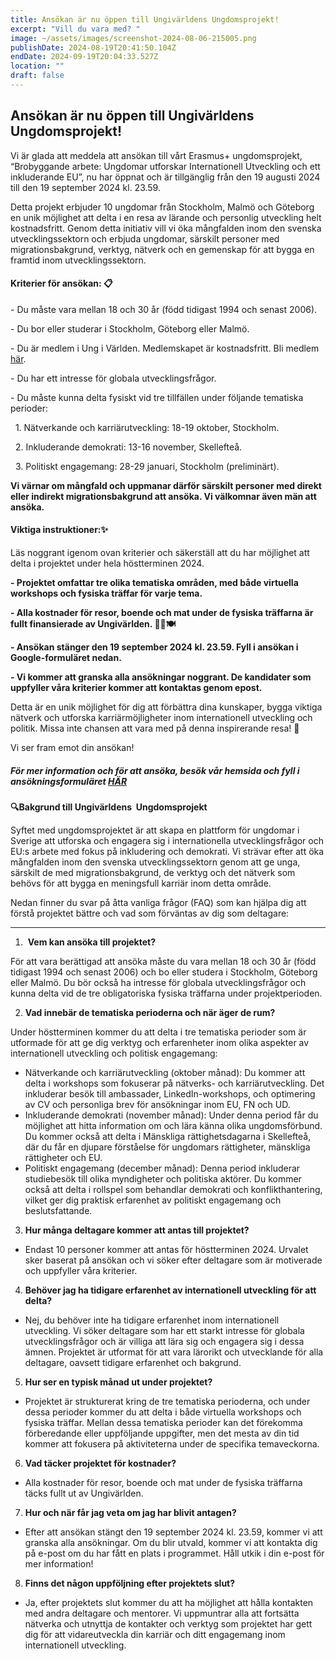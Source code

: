 ```yaml
---
title: Ansökan är nu öppen till Ungivärldens Ungdomsprojekt!
excerpt: "Vill du vara med? "
image: ~/assets/images/screenshot-2024-08-06-215005.png
publishDate: 2024-08-19T20:41:50.104Z
endDate: 2024-09-19T20:04:33.527Z
location: ""
draft: false
---
```

<!--StartFragment-->

## **Ansökan är nu öppen till Ungivärldens Ungdomsprojekt!**

Vi är glada att meddela att ansökan till vårt Erasmus+ ungdomsprojekt, “Brobyggande arbete: Ungdomar utforskar Internationell Utveckling och ett inkluderande EU”, nu har öppnat och är tillgänglig från den 19 augusti 2024 till den 19 september 2024 kl. 23.59.

Detta projekt erbjuder 10 ungdomar från Stockholm, Malmö och Göteborg en unik möjlighet att delta i en resa av lärande och personlig utveckling helt kostnadsfritt. Genom detta initiativ vill vi öka mångfalden inom den svenska utvecklingssektorn och erbjuda ungdomar, särskilt personer med migrationsbakgrund, verktyg, nätverk och en gemenskap för att bygga en framtid inom utvecklingssektorn.

#### **Kriterier för ansökan: 📋**

\- Du måste vara mellan 18 och 30 år (född tidigast 1994 och senast 2006).

\- Du bor eller studerar i Stockholm, Göteborg eller Malmö.

\- Du är medlem i Ung i Världen. Medlemskapet är kostnadsfritt. Bli medlem [här](https://ungivarlden.se/engagera-dig).

\- Du har ett intresse för globala utvecklingsfrågor.

\- Du måste kunna delta fysiskt vid tre tillfällen under följande tematiska perioder:

  1. Nätverkande och karriärutveckling: 18-19 oktober, Stockholm.

  2. Inkluderande demokrati: 13-16 november, Skellefteå.

  3. Politiskt engagemang: 28-29 januari, Stockholm (preliminärt).

**Vi värnar om mångfald och uppmanar därför särskilt personer med direkt eller indirekt migrationsbakgrund att ansöka. Vi välkomnar även män att ansöka.** 

#### Viktiga instruktioner:✨

Läs noggrant igenom ovan kriterier och säkerställ att du har möjlighet att delta i projektet under hela höstterminen 2024. 

**\- Projektet omfattar tre olika tematiska områden, med både virtuella workshops och fysiska träffar för varje tema.**

**\- Alla kostnader för resor, boende och mat under de fysiska träffarna är fullt finansierade av Ungivärlden. 🚆🏨🍽️**

**\- Ansökan stänger den 19 september 2024 kl. 23.59. Fyll i ansökan i Google-formuläret nedan.**

**\- Vi kommer att granska alla ansökningar noggrant. De kandidater som uppfyller våra kriterier kommer att kontaktas genom epost.** 

Detta är en unik möjlighet för dig att förbättra dina kunskaper, bygga viktiga nätverk och utforska karriärmöjligheter inom internationell utveckling och politik. Missa inte chansen att vara med på denna inspirerande resa! 🚀

Vi ser fram emot din ansökan!

##### **För mer information och för att ansöka, besök vår hemsida och fyll i ansökningsformuläret [HÄR](https://docs.google.com/forms/d/e/1FAIpQLScDA-8rHG93PAusaLDPcHg4Te_mNyHoItWb-ypdudzalIqVMg/viewform)**

**🔍Bakgrund till Ungivärldens  Ungdomsprojekt**

Syftet med ungdomsprojektet är att skapa en plattform för ungdomar i Sverige att utforska och engagera sig i internationella utvecklingsfrågor och EU:s arbete med fokus på inkludering och demokrati. Vi strävar efter att öka mångfalden inom den svenska utvecklingssektorn genom att ge unga, särskilt de med migrationsbakgrund, de verktyg och det nätverk som behövs för att bygga en meningsfull karriär inom detta område.

Nedan finner du svar på åtta vanliga frågor (FAQ) som kan hjälpa dig att förstå projektet bättre och vad som förväntas av dig som deltagare:

- - -

1.  **Vem kan ansöka till projektet?**

För att vara berättigad att ansöka måste du vara mellan 18 och 30 år (född tidigast 1994 och senast 2006) och bo eller studera i Stockholm, Göteborg eller Malmö. Du bör också ha intresse för globala utvecklingsfrågor och kunna delta vid de tre obligatoriska fysiska träffarna under projektperioden.

2. **Vad innebär de tematiska perioderna och när äger de rum?**

Under höstterminen kommer du att delta i tre tematiska perioder som är utformade för att ge dig verktyg och erfarenheter inom olika aspekter av internationell utveckling och politisk engagemang:

* Nätverkande och karriärutveckling (oktober månad): Du kommer att delta i workshops som fokuserar på nätverks- och karriärutveckling. Det inkluderar besök till ambassader, LinkedIn-workshops, och optimering av CV och personliga brev för ansökningar inom EU, FN och UD.
* Inkluderande demokrati (november månad): Under denna period får du möjlighet att hitta information om och lära känna olika ungdomsförbund. Du kommer också att delta i Mänskliga rättighetsdagarna i Skellefteå, där du får en djupare förståelse för ungdomars rättigheter, mänskliga rättigheter och EU. 
* Politiskt engagemang (december månad): Denna period inkluderar studiebesök till olika myndigheter och politiska aktörer. Du kommer också att delta i rollspel som behandlar demokrati och konflikthantering, vilket ger dig praktisk erfarenhet av politiskt engagemang och beslutsfattande.

3. **Hur många deltagare kommer att antas till projektet?**

* Endast 10 personer kommer att antas för höstterminen 2024. Urvalet sker baserat på ansökan och vi söker efter deltagare som är motiverade och uppfyller våra kriterier.

4. **Behöver jag ha tidigare erfarenhet av internationell utveckling för att delta?** 

* Nej, du behöver inte ha tidigare erfarenhet inom internationell utveckling. Vi söker deltagare som har ett starkt intresse för globala utvecklingsfrågor och är villiga att lära sig och engagera sig i dessa ämnen. Projektet är utformat för att vara lärorikt och utvecklande för alla deltagare, oavsett tidigare erfarenhet och bakgrund.

5. **Hur ser en typisk månad ut under projektet?**  

* Projektet är strukturerat kring de tre tematiska perioderna, och under dessa perioder kommer du att delta i både virtuella workshops och fysiska träffar. Mellan dessa tematiska perioder kan det förekomma förberedande eller uppföljande uppgifter, men det mesta av din tid kommer att fokusera på aktiviteterna under de specifika temaveckorna.

6. **Vad täcker projektet för kostnader?**

* Alla kostnader för resor, boende och mat under de fysiska träffarna täcks fullt ut av Ungivärlden. 

7. **Hur och när får jag veta om jag har blivit antagen?**

* Efter att ansökan stängt den 19 september 2024 kl. 23.59, kommer vi att granska alla ansökningar. Om du blir utvald, kommer vi att kontakta dig på e-post om du har fått en plats i programmet. Håll utkik i din e-post för mer information!

8. **Finns det någon uppföljning efter projektets slut?**

* Ja, efter projektets slut kommer du att ha möjlighet att hålla kontakten med andra deltagare och mentorer. Vi uppmuntrar alla att fortsätta nätverka och utnyttja de kontakter och verktyg som projektet har gett dig för att vidareutveckla din karriär och ditt engagemang inom internationell utveckling.

<!--EndFragment-->